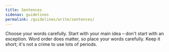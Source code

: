 ```yaml
---
title: Sentences
sidenav: guidelines
permalink: /guidelines/write/sentences/
---
```


Choose your words carefully. Start with your main idea – don't start with an exception. Word order does matter, so place your words carefully. Keep it short; it's not a crime to use lots of periods.
